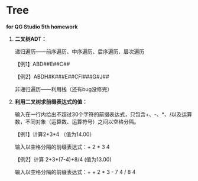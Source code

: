 # Tree

**for QG Studio 5th homework**



1. **二叉树ADT：**

   递归遍历——前序遍历、中序遍历、后序遍历、层次遍历

   【例1】ABD##E##C##

   【例2】ABDH#K###E##CFI###G#J##

   非递归遍历——利用栈（还有bug没修完）

   

2. **利用二叉树求前缀表达式的值：**

   输入在一行内给出不超过30个字符的前缀表达式，只包含+、-、*、/以及运算数，不同对象（运算数、运算符号）之间以空格分隔。

   【例1】计算2+3*4 （值为14.00）

   输入以空格分隔的前缀表达式：+ 2 * 3 4

   【例2】计算 2+3*(7-4)+8/4   (值为13.00)

   输入以空格分隔的前缀表达式：+ + 2 * 3 - 7 4 / 8 4

   